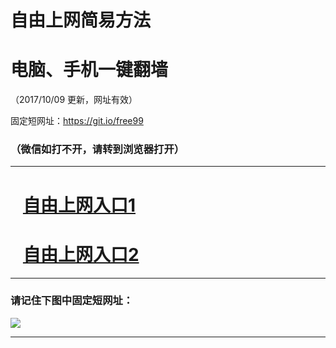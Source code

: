 ﻿# 自由上网简易方法

# 电脑、手机一键翻墙

（2017/10/09 更新，网址有效）

固定短网址：https://git.io/free99

### （微信如打不开，请转到浏览器打开）


***





# &nbsp;&nbsp; <a href="http://ft176978055.fwq-tz-1001.info/fwqtz01.html?t=100900129870 " target="_blank">自由上网入口1</a>
# &nbsp;&nbsp; <a href="http://ft3235115755.fwq-tz-1002.info/fwqtz02.html?t=10090015572 " target="_blank">自由上网入口2</a>
***

### 请记住下图中固定短网址：

<img src="https://s3-us-west-2.amazonaws.com/fwq-1001/yjfq-20170905okok.png" /> 


***

